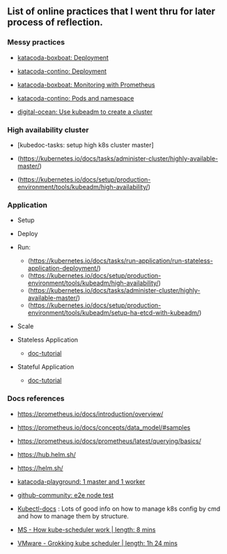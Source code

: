 ## List of online practices that I went thru for later process of reflection.

### Messy practices

- [katacoda-boxboat: Deployment](https://www.katacoda.com/boxboat/courses/kubernetes-basic/module-4)

- [katacoda-contino: Deployment](https://www.katacoda.com/contino/courses/kubernetes/basic-deployments)

- [katacoda-boxboat: Monitoring with Prometheus](https://www.katacoda.com/boxboat/courses/kubernetes-basic/module-6)

- [katacoda-contino: Pods and namespace](https://www.katacoda.com/contino/courses/kubernetes/pods)

- [digital-ocean: Use kubeadm to create a cluster](https://www.digitalocean.com/community/tutorials/how-to-create-a-kubernetes-cluster-using-kubeadm-on-ubuntu-16-04)
### High availability cluster
- [kubedoc-tasks: setup high k8s cluster master]

- (https://kubernetes.io/docs/tasks/administer-cluster/highly-available-master/)

- (https://kubernetes.io/docs/setup/production-environment/tools/kubeadm/high-availability/)

### Application
- Setup
- Deploy
- Run:
    - (https://kubernetes.io/docs/tasks/run-application/run-stateless-application-deployment/)
    - (https://kubernetes.io/docs/setup/production-environment/tools/kubeadm/high-availability/)
    - (https://kubernetes.io/docs/tasks/administer-cluster/highly-available-master/)
    - (https://kubernetes.io/docs/setup/production-environment/tools/kubeadm/setup-ha-etcd-with-kubeadm/)

- Scale

- Stateless Application
    - [doc-tutorial](https://kubernetes.io/docs/tutorials/stateless-application/guestbook/)

- Stateful Application
    - [doc-tutorial](https://kubernetes.io/docs/tutorials/stateful-application/mysql-wordpress-persistent-volume/)

### Docs references

- https://prometheus.io/docs/introduction/overview/
- https://prometheus.io/docs/concepts/data_model/#samples
- https://prometheus.io/docs/prometheus/latest/querying/basics/
- https://hub.helm.sh/
- https://helm.sh/

- [katacoda-playground: 1 master and 1 worker](https://www.katacoda.com/courses/kubernetes/playground)

- [github-community: e2e node test](https://github.com/kubernetes/kubernetes/tree/master/test/e2e/node)

- [Kubectl-docs](https://kubectl.docs.kubernetes.io/) : Lots of good info on how to manage k8s config by cmd and how to manage them by structure.

- [MS - How kube-scheduler work | length: 8 mins](https://www.youtube.com/watch?v=rDCWxkvPlAw)

- [VMware - Grokking kube scheduler | length: 1h 24 mins](https://www.youtube.com/watch?v=XxVHNWoZO_c&t=265s)